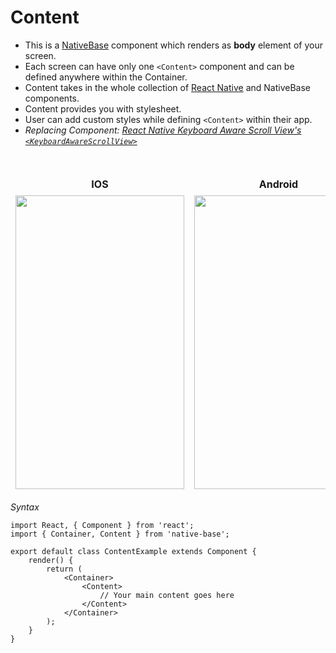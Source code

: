 # Content

* This is a [NativeBase](http://nativebase.io/) component which renders as <b>body</b> element of your screen.
* Each screen can have only one <code>&lt;Content></code> component and can be defined anywhere within the Container.
* Content takes in the whole collection of [React Native](https://facebook.github.io/react-native/) and NativeBase components.
* Content provides you with stylesheet.
* User can add custom styles while defining <code>&lt;Content></code> within their app.
* *Replacing Component:
  [React Native Keyboard Aware Scroll View's <code>&lt;KeyboardAwareScrollView></code>](https://github.com/APSL/react-native-keyboard-aware-scroll-view)*

<br />
    <table>
      <thead>
        <tr style="border-style: hidden">
          <th style="border-style: hidden">IOS</th>
          <th>Android</th>
        </tr>
      </thead>
      <thead>
        <tr style="border-style: hidden">
          <th style="border-style: hidden"><img height="470" width="270" src="{{('../assets/ios/components/content.png')}}" alt="" /></th>
          <th><img height="470" width="270" src="{{('../assets/android/components/content.png')}}" alt="" /></th>
        </tr>
      </thead>
    </table>

*Syntax*

<pre class="line-numbers"><code class="language-jsx">import React, { Component } from 'react';
import { Container, Content } from 'native-base';
​
export default class ContentExample extends Component {
    render() {
        return (
            &lt;Container>
                &lt;Content>
                    // Your main content goes here
                &lt;/Content>
            &lt;/Container>
        );
    }
}</code></pre><br />
